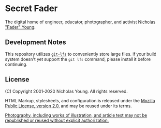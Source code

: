 # Secret Fader

The digital home of engineer, educator, photographer, and activist [Nicholas "Fader"
Young][dotcom].

## Development Notes 

This repository utilizes [`git-lfs`][git-lfs] to conveniently store large
files. If your build system doesn't yet support the `git lfs` command, please
install it before continuing.

## License

(C) Copyright 2001-2020 Nicholas Young. All rights reserved.

HTML Markup, stylesheets, and configuration is released under the [Mozilla
Public License, version 2.0](LICENSE-MPL), and may be reused under its terms.

[Photography, including works of illustration, and article text may not be
republished or reused without explicit authorization.](LICENSE)

[dotcom]: https://www.secretfader.com/
[git-scm]: https://https://git-scm.com/
[git-lfs]: https://git-lfs.github.com/
